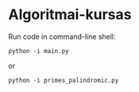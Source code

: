 # Algoritmai-kursas

Run code in command-line shell:
```
python -i main.py
```
or
```
python -i primes_palindromic.py
```
